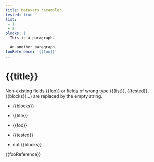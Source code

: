 ```yaml
---
title: Metavars *example*
tested: true
list:
 - 1
 - 2
blocks: |
  This is a paragraph.

  An another paragraph.
fooReference: '{{foo}}'
...
```


# {{title}}

Non-existing fields {{foo}} or fields of wrong type ({{list}}, {{tested}},
{{blocks}}...) are replaced by the empty string.

* {{blocks}}

* {{title}}

* {{foo}}

* {{tested}}

* not {{blocks}} 

{{fooReference}}

